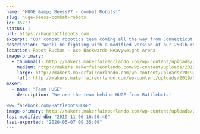 ```yaml
---
name: "HUGE &amp; Beess?? - Combat Robots!"
slug: huge-beess-combat-robots
id: 35727
status: 1
url: https://hugebattlebots.com
excerpt: "Our combat robotics team coming all the way from Connecticut to Orlando, to fight!"
description: "We'll be fighting with a modified version of our 250lb robot from Discovery's Battlebots, as well as a 30lb sportsman-class robot known as Beeess?? We will be with the robot combat competition, and likely will not have anything specifically for display. But if you find us, we might have stickers!"
location: Robot Ruckus - Axe Backwards Heavyweight Arena
image-primary:
  - thumbnail: http://makers.makerfaireorlando.com/wp-content/uploads/2019/08/1huge_team2019-1-150x150.jpg
    medium: http://makers.makerfaireorlando.com/wp-content/uploads/2019/08/1huge_team2019-1-300x245.jpg
    large: http://makers.makerfaireorlando.com/wp-content/uploads/2019/08/1huge_team2019-1-1024x835.jpg
    full: http://makers.makerfaireorlando.com/wp-content/uploads/2019/08/1huge_team2019-1.jpg
maker:
  - name: "Team HUGE"
    description: "We are the team behind HUGE from Battlebots!

www.facebook.com/BattlebotsHUGE"
image-primary: http://makers.makerfaireorlando.com/wp-content/uploads/2019/08/1huge_team2019-1024x835.jpg
last-modified-db: "2019-11-06 16:56:46"
last-exported: "2020-05-07 09:35:09"
---
```


